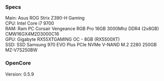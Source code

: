 ### Specs
Main: Asus ROG Strix Z390-H Gaming<br>
CPU: Intel Core i7 9700<br>
RAM: Ram PC Corsair Vengeance RGB Pro 16GB 3000Mhz DDR4 (2x8GB) CMW16GX4M2D3000C16<br>
GPU: Gigabyte RX55XTGAMING OC - 8GB (RX5500XT) <br>
SSD: SSD Samsung 970 EVO Plus PCIe NVMe V-NAND M.2 2280 250GB MZ-V7S250BW<br>

### OpenCore
Version: 0.5.9
